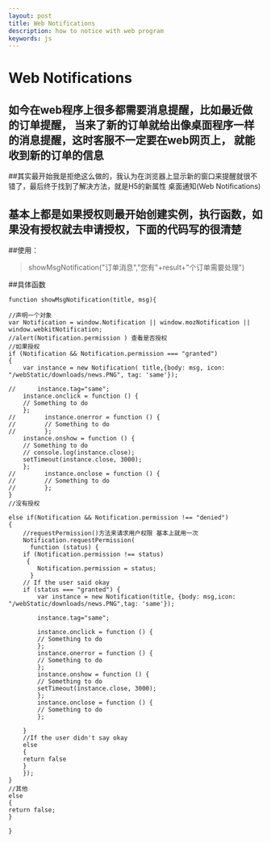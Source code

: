 ```yaml
---
layout: post
title: Web Notifications
description: how to notice with web program
keywords: js
---
```


# Web Notifications

## 如今在web程序上很多都需要消息提醒，比如最近做的订单提醒， 当来了新的订单就给出像桌面程序一样的消息提醒，这时客服不一定要在web网页上， 就能收到新的订单的信息

##其实最开始我是拒绝这么做的，我认为在浏览器上显示新的窗口来提醒就很不错了，最后终于找到了解决方法，就是H5的新属性 桌面通知(Web Notifications) 
## 基本上都是如果授权则最开始创建实例，执行函数，如果没有授权就去申请授权，下面的代码写的很清楚


##使用：
>  showMsgNotification("订单消息","您有"+result+"个订单需要处理")

##具体函数


```
function showMsgNotification(title, msg){

//声明一个对象
var Notification = window.Notification || window.mozNotification || window.webkitNotification;
//alert(Notification.permission ) 查看是否授权
//如果授权
if (Notification && Notification.permission === "granted")
{
    var instance = new Notification( title,{body: msg, icon: "/webStatic/downloads/news.PNG", tag: 'same'});

//      instance.tag="same";
	instance.onclick = function () {
	// Something to do
	};
//        instance.onerror = function () {
//        // Something to do
//        };
	instance.onshow = function () {
	// Something to do
	// console.log(instance.close);
	setTimeout(instance.close, 3000);
	};
//        instance.onclose = function () {
//        // Something to do
//        };
}
//没有授权

else if(Notification && Notification.permission !== "denied")
{
    //requestPermission()方法来请求用户权限 基本上就用一次
    Notification.requestPermission(
      function (status) {
	if (Notification.permission !== status)
	 {
	    Notification.permission = status;
	  }
	// If the user said okay
	if (status === "granted") {
	    var instance = new Notification(title, {body: msg,icon: "/webStatic/downloads/news.PNG",tag: 'same'});

	    instance.tag="same";

	    instance.onclick = function () {
	    // Something to do
	    };
	    instance.onerror = function () {
	    // Something to do
	    };
	    instance.onshow = function () {
	    // Something to do
	    setTimeout(instance.close, 3000);
	    };
	    instance.onclose = function () {
	    // Something to do
	    };

	}
	//If the user didn't say okay
	else
	{
	return false
	}
    });
}
//其他
else
{
return false;
}

}
```

